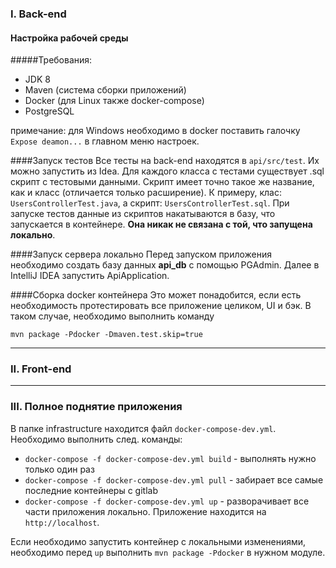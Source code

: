 
### I. Back-end

#### Настройка рабочей среды
 
 #####Требования:
  - JDK 8 
  - Maven (система сборки приложений)
  - Docker (для Linux также docker-compose)
  - PostgreSQL 
  
  примечание: для Windows необходимо в docker поставить галочку `Expose deamon...` в главном меню настроек.
 
 ####Запуск тестов
 Все тесты на back-end находятся в `api/src/test`. Их можно запустить из Idea.
 Для каждого класса с тестами существует .sql скрипт с тестовыми данными. 
 Скрипт имеет точно такое же название, как и класс (отличается только расширение).
 К примеру, клас: `UsersControllerTest.java`, а скрипт: `UsersControllerTest.sql`.
 При запуске тестов данные из скриптов накатываются в базу, что запускается в контейнере.
 **Она никак не связана с той, что запущена локально**.
 
 ####Запуск сервера локально
 Перед запуском приложения необходимо создать базу данных **api_db** с помощью PGAdmin.
 Далее в IntelliJ IDEA запустить ApiApplication. 
 
 ####Сборка docker контейнера
 Это может понадобится, если есть необходимость протестировать все приложение целиком, UI и бэк.
 В таком случае, необходимо выполнить команду
 
 `mvn package -Pdocker -Dmaven.test.skip=true`
 
 
 ----
 
 
 ### II. Front-end
 
 
  
 ____
 
 
 ### III. Полное поднятие приложения
 В папке infrastructure находится файл `docker-compose-dev.yml`.
 Необходимо выполнить след. команды:
 - `docker-compose -f docker-compose-dev.yml build` - выполнять нужно только один раз
 - `docker-compose -f docker-compose-dev.yml pull` - забирает все самые последние контейнеры с gitlab
 - `docker-compose -f docker-compose-dev.yml up` - разворачивает все части приложения локально. 
 Приложение находится на `http://localhost`.
 
 Если необходимо запустить контейнер с локальными изменениями, необходимо перед `up` 
 выполнить `mvn package -Pdocker` в нужном модуле.   
 
 
  
  
  
